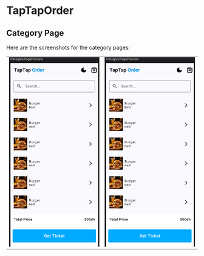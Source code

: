 # TapTapOrder

## Category Page

Here are the screenshots for the category pages:

<table>
  <tr>
    <td>
      <img src="https://github.com/0yaser0/TapTapOrder/blob/main/CategoryPage" alt="Category Page" width="250" height="500" />
    </td>
    <td>
      <img src="https://github.com/0yaser0/TapTapOrder/blob/main/MenuOfCategoryPage.png" alt="Menu Of Category Page" width="250" height="500" />
    </td>
  </tr>
</table>
